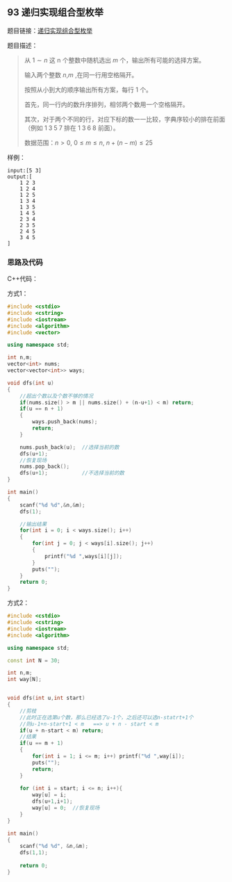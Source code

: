 <!--
 * @Description: 
 * @Author: fengxb
 * @Date: 2022-02-16 17:35:53
 * @LastEditor: fengxb
 * @LastEditTime: 2022-02-20 12:59:04
-->

## 93 递归实现组合型枚举

题目链接：[递归实现组合型枚举](https://www.acwing.com/problem/content/95/)

题目描述：
> 从 $1∼n$ 这 n 个整数中随机选出 $m$ 个，输出所有可能的选择方案。
>
> 输入两个整数 $n$,$m$ ,在同一行用空格隔开。
>
> 按照从小到大的顺序输出所有方案，每行 $1$ 个。
>
> 首先，同一行内的数升序排列，相邻两个数用一个空格隔开。
>
> 其次，对于两个不同的行，对应下标的数一一比较，字典序较小的排在前面（例如 $1 \; 3 \;5 \;7$ 排在 $1\; 3\; 6\; 8$ 前面）。
>
> 数据范围：$n > 0$, $0 \leq m \leq n$, $n+(n−m) \leq 25$

样例：

```text
input:[5 3]
output:[
    1 2 3 
    1 2 4 
    1 2 5 
    1 3 4 
    1 3 5 
    1 4 5 
    2 3 4 
    2 3 5 
    2 4 5 
    3 4 5
]
```

### 思路及代码

C++代码：

方式1：

```C++
#include <cstdio>
#include <cstring>
#include <iostream>
#include <algorithm>
#include <vector>

using namespace std;

int n,m;
vector<int> nums;
vector<vector<int>> ways;

void dfs(int u)
{
    //超出个数以及个数不够的情况
    if(nums.size() > m || nums.size() + (n-u+1) < m) return;
    if(u == n + 1)
    {
        ways.push_back(nums);
        return;
    }

    nums.push_back(u);  //选择当前的数
    dfs(u+1);
    //恢复现场
    nums.pop_back();
    dfs(u+1);           //不选择当前的数
}

int main()
{
    scanf("%d %d",&n,&m);
    dfs(1);

    //输出结果
    for(int i = 0; i < ways.size(); i++)
    {
        for(int j = 0; j < ways[i].size(); j++)
        {
            printf("%d ",ways[i][j]);
        }
        puts("");
    }
    return 0;
}

```

方式2：

```C++
#include <cstdio>
#include <cstring>
#include <iostream>
#include <algorithm>

using namespace std;

const int N = 30;

int n,m;
int way[N];


void dfs(int u,int start)
{
    //剪枝
    //此时正在选第u个数，那么已经选了u-1个，之后还可以选n-statrt+1个
    //则u-1+n-start+1 < m   ==> u + n - start < m
    if(u + n-start < m) return;
    //结果
    if(u == m + 1)
    {
        for(int i = 1; i <= m; i++) printf("%d ",way[i]);
        puts("");
        return;
    }
    
    for (int i = start; i <= n; i++){
        way[u] = i;
        dfs(u+1,i+1);
        way[u] = 0;  //恢复现场
    }
}

int main()
{
    scanf("%d %d", &n,&m);
    dfs(1,1);
    
    return 0;
}
```
